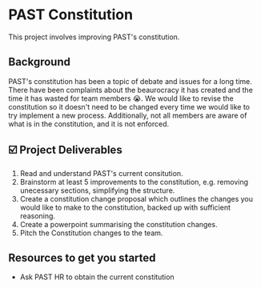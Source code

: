 # PAST Constitution
This project involves improving PAST's constitution. 

## Background
PAST's constitution has been a topic of debate and issues for a long time. There have been complaints about the beaurocracy it
has created and the time it has wasted for team members 😭. We would like to revise the constitution so it doesn't need to be changed
every time we would like to try implement a new process. Additionally, not all members are aware of what is in the constitution,
and it is not enforced.

## ☑️ Project Deliverables
1. Read and understand PAST's current consitution.
2. Brainstorm at least 5 improvements to the constitution, e.g. removing unecessary sections, simplifying the structure.
3. Create a constitution change proposal which outlines the changes you would like to make to the constitution, backed up
   with sufficient reasoning.
4. Create a powerpoint summarising the constitution changes.
5. Pitch the Constitution changes to the team.

## Resources to get you started
- Ask PAST HR to obtain the current constitution
